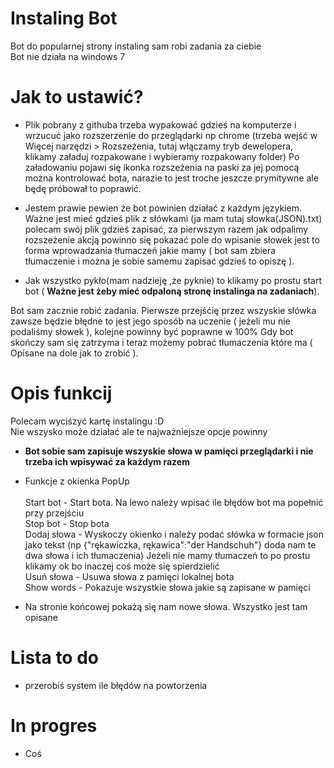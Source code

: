 # Instaling Bot
Bot do popularnej strony instaling sam robi zadania za ciebie<br>
Bot nie działa na windows 7

# Jak to ustawić?

* Plik pobrany z githuba trzeba wypakować gdzieś na komputerze i wrzucuć jako rozszerzenie do przeglądarki np chrome (trzeba wejść w Więcej narzędzi > Rozszeżenia, tutaj włączamy tryb dewelopera, klikamy załaduj rozpakowane i wybieramy rozpakowany folder)
Po załadowaniu pojawi się ikonka rozszeżenia na paski za jej pomocą można kontrolować bota, narazie to jest troche jeszcze prymitywne ale będę próbował to poprawić.

* Jestem prawie pewien że bot powinien działać z każdym językiem.
Ważne jest mieć gdzieś plik z słówkami (ja mam tutaj słowka(JSON).txt) polecam swój plik gdzieś zapisać, za pierwszym razem jak odpalimy rozszeżenie akcją powinno się pokazać pole do wpisanie słowek jest to forma wprowadzania tłumaczeń jakie mamy ( bot sam zbiera tłumaczenie i można je sobie samemu zapisać gdzieś to opiszę ).

* Jak wszystko pykło(mam nadzieję ,że pyknie) to klikamy po prostu start bot ( <b>____Ważne jest żeby mieć odpaloną stronę instalinga na zadaniach____</b>).

Bot sam zacznie robić zadania. Pierwsze przejśćię przez wszyskie słówka zawsze będzie błędne to jest jego sposób na uczenie ( jeżeli mu nie podaliśmy słowek ), kolejne powinny być poprawne w 100%
Gdy bot skończy sam się zatrzyma i teraz możemy pobrać tłumaczenia które ma ( Opisane na dole jak to zrobić ).

# Opis funkcij
Polecam wyciśzyć kartę instalingu :D<br>
Nie wszysko może działać ale te najważniejsze opcje powinny
* <b>Bot sobie sam zapisuje wszyskie słowa w pamięci przeglądarki i nie trzeba ich wpisywać za każdym razem</b>

* Funkcje z okienka PopUp <br><br>
Start bot - Start bota. Na lewo należy wpisać ile błędów bot ma popełnić przy przejściu<br>
Stop bot - Stop bota<br>
Dodaj słowa - Wyskoczy okienko i należy podać słówka w formacie json jako tekst (np {"rękawiczka, rękawica":"der Handschuh"} doda nam te dwa słowa i ich tłumaczenia) Jeżeli nie mamy tłumaczeń to po prostu klikamy ok bo inaczej coś może się spierdzielić<br>
Usuń słowa - Usuwa słowa z pamięci lokalnej bota <br>
Show words - Pokazuje wszystkie słowa jakie są zapisane w pamięci <br>

* Na stronie końcowej pokażą się nam nowe słowa. Wszystko jest tam opisane

# Lista to do 
* przerobiś system ile błędów na powtorzenia 

# In progres
* Coś
